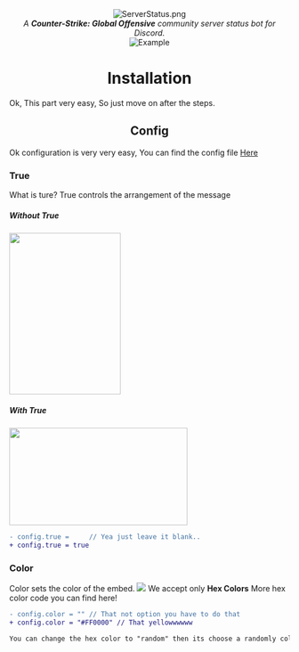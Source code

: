 
<center><img src="https://i.imgur.com/hAepRG1.png"  alt="ServerStatus.png"></center>

<center></h1> <i>A <Strong>Counter-Strike: Global Offensive</strong> community server status bot for Discord.</i></h1></center>

<center><img src="https://i.imgur.com/35uyFmf.png" alt="Example"></center>

# <center>Installation
Ok, This part very easy, So just move on after the steps.

<h2><center>Config</center></h2>
Ok configuration is very very easy,
You can find the config file <a href="https://github.com/Zippoooo/CSGO-Server-Status/blob/master/config.js">Here</a>

<h3>True</h3>
What is ture? True controls the arrangement of the message

<h5>Without True</h5>
<img src="https://i.imgur.com/PZ3ghMe.png" width="200" height="290">

<h5> With True</h5>
<img src="https://i.imgur.com/uyxsOF3.png" width="320" height="175">

```diff
- config.true =     // Yea just leave it blank..
+ config.true = true
```

<h3>Color</h3>
Color sets the color of the embed.
<img src="https://i.imgur.com/2Sh5fxd.gif">
We accept only <strong>Hex Colors</strong> More hex color code you can find <a herf="https://htmlcolorcodes.com">here!</a>

```diff
- config.color = "" // That not option you have to do that
+ config.color = "#FF0000" // That yellowwwwww
```

```css
You can change the hex color to "random" then its choose a randomly color every time
```
